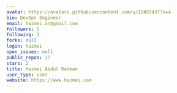 ```yaml
---
avatar: https://avatars.githubusercontent.com/u/12455437?v=4
bio: DevOps Engineer
email: hazmei.ar@gmail.com
followers: 5
following: 3
forks: null
login: hazmei
open_issues: null
public_repos: 17
stars: 2
title: Hazmei Abdul Rahman
user_type: User
website: https://www.hazmei.com
---
```

